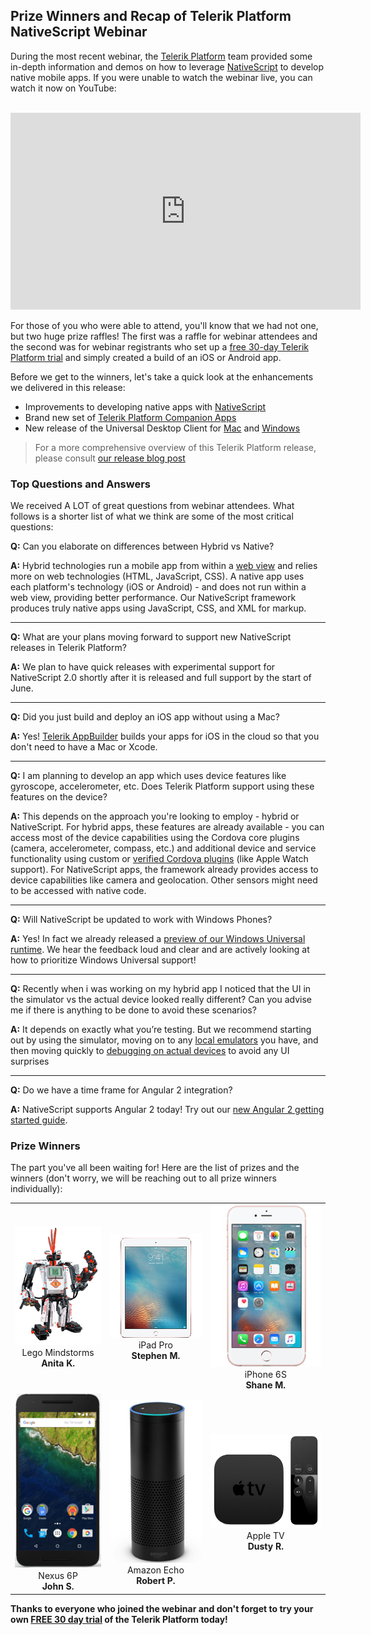 ## Prize Winners and Recap of Telerik Platform NativeScript Webinar

During the most recent webinar, the [Telerik Platform](http://www.telerik.com/platform) team provided some in-depth information and demos on how to leverage [NativeScript](https://www.nativescript.org/) to develop native mobile apps. If you were unable to watch the webinar live, you can watch it now on YouTube:

<br /><iframe width="560" height="315" src="https://www.youtube.com/embed/8OEiT6iEvMw" frameborder="0" allowfullscreen></iframe><br />

For those of you who were able to attend, you'll know that we had not one, but two huge prize raffles! The first was a raffle for webinar attendees and the second was for webinar registrants who set up a [free 30-day Telerik Platform trial](https://platform.telerik.com/#register) and simply created a build of an iOS or Android app.

Before we get to the winners, let's take a quick look at the enhancements we delivered in this release:

- Improvements to developing native apps with [NativeScript](https://www.nativescript.org/)
- Brand new set of [Telerik Platform Companion Apps](http://www.telerik.com/platform/appbuilder/companion-app)
- New release of the Universal Desktop Client for [Mac](https://platform.telerik.com/appbuilder/downloads/proton/osx) and [Windows](https://platform.telerik.com/appbuilder/downloads/proton/win)

> For a more comprehensive overview of this Telerik Platform release, please consult [our release blog post](http://www.telerik.com/blogs/bringing-true-native-app-development-to-telerik-platform)

### Top Questions and Answers

We received A LOT of great questions from webinar attendees. What follows is a shorter list of what we think are some of the most critical questions:

**Q:** Can you elaborate on differences between Hybrid vs Native?

**A:** Hybrid technologies run a mobile app from within a [web view](http://developer.telerik.com/featured/what-is-a-webview/) and relies more on web technologies (HTML, JavaScript, CSS). A native app uses each platform's technology (iOS or Android) - and does not run within a web view, providing better performance. Our NativeScript framework produces truly native apps using JavaScript, CSS, and XML for markup.

---

**Q:** What are your plans moving forward to support new NativeScript releases in Telerik Platform?

**A:** We plan to have quick releases with experimental support for NativeScript 2.0 shortly after it is released and full support by the start of June.

---

**Q:** Did you just build and deploy an iOS app without using a Mac?

**A:** Yes! [Telerik AppBuilder](http://www.telerik.com/platform/appbuilder) builds your apps for iOS in the cloud so that you don't need to have a Mac or Xcode.

---

**Q:** I am planning to develop an app which uses device features like gyroscope, accelerometer, etc. Does Telerik Platform support using these features on the device?

**A:** This depends on the approach you're looking to employ - hybrid or NativeScript. For hybrid apps, these features are already available - you can access most of the device capabilities using the Cordova core plugins (camera, accelerometer, compass, etc.) and additional device and service functionality using custom or [verified Cordova plugins](http://plugins.telerik.com/cordova) (like Apple Watch support). For NativeScript apps, the framework already provides access to device capabilities like camera and geolocation. Other sensors might need to be accessed with native code.

---

**Q:** Will NativeScript be updated to work with Windows Phones?

**A:** Yes! In fact we already released a [preview of our Windows Universal runtime](https://www.nativescript.org/blog/nativescript-runtime-preview-for-windows-10). We hear the feedback loud and clear and are actively looking at how to prioritize Windows Universal support!

---

**Q:** Recently when i was working on my hybrid app I noticed that the UI in the simulator vs the actual device looked really different? Can you advise me if there is anything to be done to avoid these scenarios?

**A:** It depends on exactly what you’re testing. But we recommend starting out by using the simulator, moving on to any [local emulators](http://docs.telerik.com/platform/appbuilder/cordova/running-in-emulators/native-emulators) you have, and then moving quickly to [debugging on actual devices](http://docs.telerik.com/platform/appbuilder/cordova/debugging-your-code/debugging-on-device/debugging-on-device) to avoid any UI surprises

---

**Q:** Do we have a time frame for Angular 2 integration?

**A:** NativeScript supports Angular 2 today! Try out our [new Angular 2 getting started guide](http://nativescript.github.io/nativescript-angular-guide/).

### Prize Winners

The part you've all been waiting for! Here are the list of prizes and the winners (don't worry, we will be reaching out to all prize winners individually):

<table>
<tr>
<td align="center"><img src="aprilwebinar-lego.png" alt="lego mindstorms" /><br />Lego Mindstorms<br /><b>Anita K.</b></td>
<td align="center"><img src="aprilwebinar-ipad.png" alt="ipad pro" /><br />iPad Pro<br /><b>Stephen M.</b></td>
<td align="center"><img src="aprilwebinar-iphone.png" alt="iphone 6s" /><br />iPhone 6S<br /><b>Shane M.</b></td>
</tr>
<tr>
<td align="center"><img src="aprilwebinar-nexus.png" alt="nexus 6p" /><br />Nexus 6P<br /><b>John S.</b></td>
<td align="center"><img src="aprilwebinar-echo.png" alt="amazon echo" /><br />Amazon Echo<br /><b>Robert P.</b></td>
<td align="center"><img src="aprilwebinar-tv.png" alt="apple tv" /><br />Apple TV<br /><b>Dusty R.</b></td>
</tr>
</table>

**Thanks to everyone who joined the webinar and don't forget to try your own [FREE 30 day trial](https://platform.telerik.com/#register) of the Telerik Platform today!**